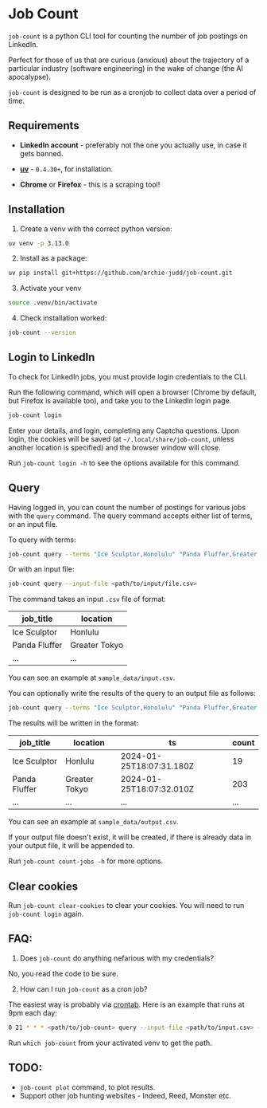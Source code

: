 # Job Count

`job-count` is a python CLI tool for counting the number of job postings on LinkedIn.

Perfect for those of us that are curious (anxious) about the trajectory of a particular industry (software engineering) in the wake of change (the AI apocalypse).

`job-count` is designed to be run as a cronjob to collect data over a period of time.

## Requirements

- **LinkedIn account** - preferably not the one you actually use, in case it gets banned.
- [**uv**](https://github.com/astral-sh/uv) - `0.4.30+`, for installation.

- **Chrome** or **Firefox** - this is a scraping tool!

## Installation

1. Create a venv with the correct python version:

```bash
uv venv -p 3.13.0
```

2. Install as a package:

```bash
uv pip install git+https://github.com/archie-judd/job-count.git
```

3. Activate your venv

```bash
source .venv/bin/activate
```

4. Check installation worked:

```bash
job-count --version
```

## Login to LinkedIn

To check for LinkedIn jobs, you must provide login credentials to the CLI.

Run the following command, which will open a browser (Chrome by default, but Firefox is available too), and take you to the LinkedIn login page.

```bash
job-count login
```

Enter your details, and login, completing any Captcha questions. Upon login, the cookies will be saved (at `~/.local/share/job-count`, unless another location is specified) and the browser window will close.

Run `job-count login -h` to see the options available for this command.

## Query

Having logged in, you can count the number of postings for various jobs with the `query` command. The query command accepts either list of terms, or an input file.

To query with terms:

```bash
job-count query --terms "Ice Sculptor,Honolulu" "Panda Fluffer,Greater Tokyo"
```

Or with an input file:

```bash
job-count query --input-file <path/to/input/file.csv>
```

The command takes an input `.csv` file of format:

| job_title     | location      |
| ------------- | ------------- |
| Ice Sculptor  | Honlulu       |
| Panda Fluffer | Greater Tokyo |
| ...           | ...           |

You can see an example at `sample_data/input.csv`.

You can optionally write the results of the query to an output file as follows:

```bash
job-count query --terms "Ice Sculptor,Honolulu" "Panda Fluffer,Greater Tokyo" --output-file <path/to/output.csv>
```

The results will be written in the format:

| job_title     | location      | ts                       | count |
| ------------- | ------------- | ------------------------ | ----- |
| Ice Sculptor  | Honlulu       | 2024-01-25T18:07:31.180Z | 19    |
| Panda Fluffer | Greater Tokyo | 2024-01-25T18:07:32.010Z | 203   |
| ...           | ...           | ...                      | ...   |

You can see an example at `sample_data/output.csv`.

If your output file doesn't exist, it will be created, if there is already data in your output file, it will be appended to.

Run `job-count count-jobs -h` for more options.

## Clear cookies

Run `job-count clear-cookies` to clear your cookies. You will need to run `job-count login` again.

## FAQ:

1. Does `job-count` do anything nefarious with my credentials?

No, you read the code to be sure.

2. How can I run `job-count` as a cron job?

The easiest way is probably via [crontab](https://man7.org/linux/man-pages/man5/crontab.5.html). Here is an example that runs at 9pm each day:

```bash
0 21 * * * <path/to/job-count> query --input-file <path/to/input.csv> --output-file <path/to/output.csv> --log-file <path/to/log-file.log> --verbose

```

Run `which job-count` from your activated venv to get the path.

## TODO:

- `job-count plot` command, to plot results.
- Support other job hunting websites - Indeed, Reed, Monster etc.
